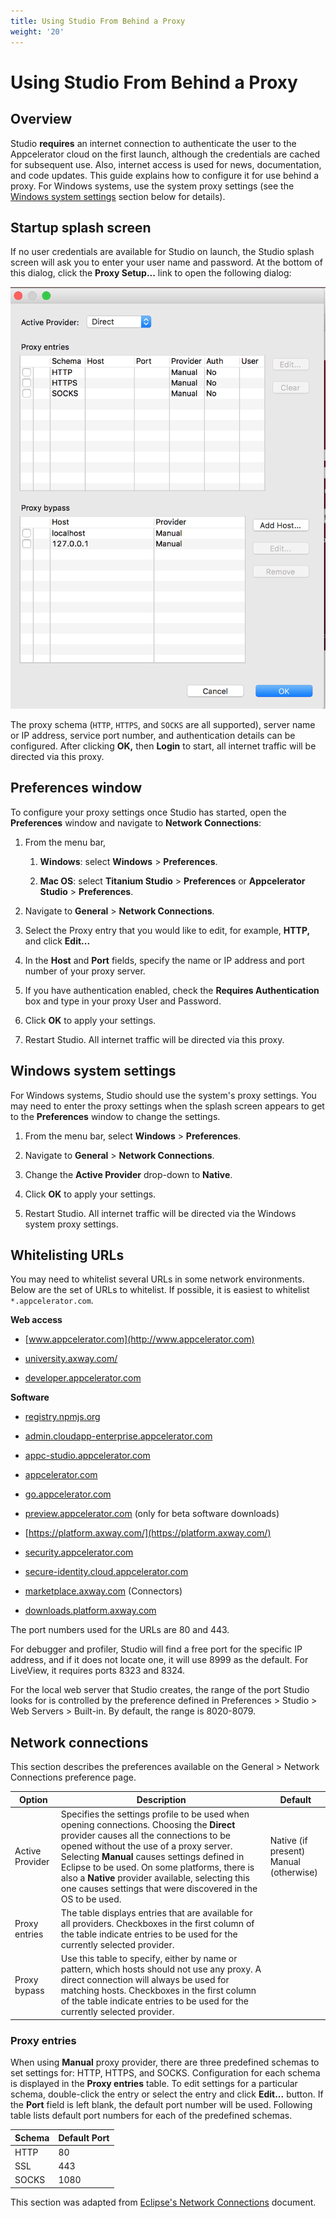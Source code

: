 ```yaml
---
title: Using Studio From Behind a Proxy
weight: '20'
---
```


# Using Studio From Behind a Proxy

## Overview

Studio **requires** an internet connection to authenticate the user to the Appcelerator cloud on the first launch, although the credentials are cached for subsequent use. Also, internet access is used for news, documentation, and code updates. This guide explains how to configure it for use behind a proxy. For Windows systems, use the system proxy settings (see the [Windows system settings](#windows-system-settings) section below for details).

## Startup splash screen

If no user credentials are available for Studio on launch, the Studio splash screen will ask you to enter your user name and password. At the bottom of this dialog, click the **Proxy Setup...** link to open the following dialog:

![ProxySetup](./ProxySetup.png)

The proxy schema (`HTTP`, `HTTPS`, and `SOCKS` are all supported), server name or IP address, service port number, and authentication details can be configured. After clicking **OK,** then **Login** to start, all internet traffic will be directed via this proxy.

## Preferences window

To configure your proxy settings once Studio has started, open the **Preferences** window and navigate to **Network Connections**:

1. From the menu bar,

    1. **Windows**: select **Windows** > **Preferences**.

    2. **Mac OS**:  select **Titanium Studio** > **Preferences** or **Appcelerator Studio** > **Preferences**.

2. Navigate to **General** \> **Network Connections**.

3. Select the Proxy entry that you would like to edit, for example, **HTTP,** and click **Edit...**

4. In the **Host** and **Port** fields, specify the name or IP address and port number of your proxy server.

5. If you have authentication enabled, check the **Requires Authentication** box and type in your proxy User and Password.

6. Click **OK** to apply your settings.

7. Restart Studio. All internet traffic will be directed via this proxy.

## Windows system settings

For Windows systems, Studio should use the system's proxy settings. You may need to enter the proxy settings when the splash screen appears to get to the **Preferences** window to change the settings.

1. From the menu bar, select **Windows** \> **Preferences**.

2. Navigate to **General** \> **Network Connections**.

3. Change the **Active Provider** drop-down to **Native**.

4. Click **OK** to apply your settings.

5. Restart Studio. All internet traffic will be directed via the Windows system proxy settings.

## Whitelisting URLs

You may need to whitelist several URLs in some network environments. Below are the set of URLs to whitelist. If possible, it is easiest to whitelist `*.appcelerator.com`.

**Web access**

* [www.appcelerator.com](http://www.appcelerator.com)

* [university.axway.com/](https://university.axway.com)

* [developer.appcelerator.com](https://developer.appcelerator.com)

**Software**

* [registry.npmjs.org](http://registry.npmjs.org)

* [admin.cloudapp-enterprise.appcelerator.com](http://admin.cloudapp-enterprise.appcelerator.com)

* [appc-studio.appcelerator.com](http://appc-studio.appcelerator.com)

* [appcelerator.com](https://www.appcelerator.com/)

* [go.appcelerator.com](http://go.appcelerator.com)

* [preview.appcelerator.com](http://preview.appcelerator.com) (only for beta software downloads)

* [https://platform.axway.com/](https://platform.axway.com/)

* [security.appcelerator.com](http://security.appcelerator.com)

* [secure-identity.cloud.appcelerator.com](http://secure-identity.cloud.appcelerator.com)

* [marketplace.axway.com](https://marketplace.axway.com/home#!category/31050) (Connectors)

* [downloads.platform.axway.com](http://downloads.platform.axway.com)

The port numbers used for the URLs are 80 and 443.

For debugger and profiler, Studio will find a free port for the specific IP address, and if it does not locate one, it will use 8999 as the default. For LiveView, it requires ports 8323 and 8324.

For the local web server that Studio creates, the range of the port Studio looks for is controlled by the preference defined in Preferences > Studio > Web Servers > Built-in. By default, the range is 8020-8079.

## Network connections

This section describes the preferences available on the General > Network Connections preference page.

| Option | Description | Default |
| --- | --- | --- |
| Active Provider | Specifies the settings profile to be used when opening connections. Choosing the **Direct** provider causes all the connections to be opened without the use of a proxy server. Selecting **Manual** causes settings defined in Eclipse to be used. On some platforms, there is also a **Native** provider available, selecting this one causes settings that were discovered in the OS to be used. | Native (if present)  <br />Manual (otherwise) |
| Proxy entries | The table displays entries that are available for all providers. Checkboxes in the first column of the table indicate entries to be used for the currently selected provider. |  |
| Proxy bypass | Use this table to specify, either by name or pattern, which hosts should not use any proxy. A direct connection will always be used for matching hosts. Checkboxes in the first column of the table indicate entries to be used for the currently selected provider. |  |

### Proxy entries

When using **Manual** proxy provider, there are three predefined schemas to set settings for: HTTP, HTTPS, and SOCKS. Configuration for each schema is displayed in the **Proxy entries** table. To edit settings for a particular schema, double-click the entry or select the entry and click **Edit...** button. If the **Port** field is left blank, the default port number will be used. Following table lists default port numbers for each of the predefined schemas.

| Schema | Default Port |
| --- | --- |
| HTTP | 80 |
| SSL | 443 |
| SOCKS | 1080 |

This section was adapted from [Eclipse's Network Connections](https://help.eclipse.org/mars/index.jsp?topic=%2Forg.eclipse.platform.doc.user%2Freference%2Fref-net-preferences.htm) document.
